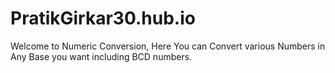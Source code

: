 # PratikGirkar30.hub.io
Welcome to Numeric Conversion, Here You can Convert various Numbers in Any Base you want including BCD numbers.

